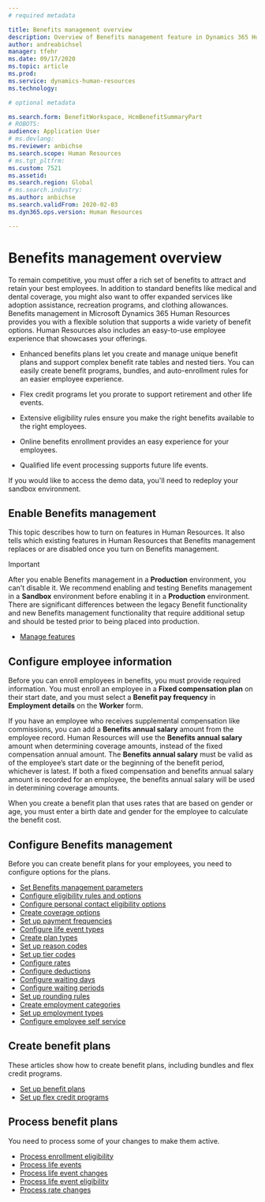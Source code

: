 ```yaml
---
# required metadata

title: Benefits management overview
description: Overview of Benefits management feature in Dynamics 365 Human Resources. Offer your employees extended benefits options with an easy-to-use online experience.
author: andreabichsel
manager: tfehr
ms.date: 09/17/2020
ms.topic: article
ms.prod: 
ms.service: dynamics-human-resources
ms.technology: 

# optional metadata

ms.search.form: BenefitWorkspace, HcmBenefitSummaryPart
# ROBOTS: 
audience: Application User
# ms.devlang: 
ms.reviewer: anbichse
ms.search.scope: Human Resources
# ms.tgt_pltfrm: 
ms.custom: 7521
ms.assetid: 
ms.search.region: Global
# ms.search.industry: 
ms.author: anbichse
ms.search.validFrom: 2020-02-03
ms.dyn365.ops.version: Human Resources

---
```


# Benefits management overview

To remain competitive, you must offer a rich set of benefits to attract and retain your best employees. In addition to standard benefits like medical and dental coverage, you might also want to offer expanded services like adoption assistance, recreation programs, and clothing allowances. Benefits management in Microsoft Dynamics 365 Human Resources provides you with a flexible solution that supports a wide variety of benefit options. Human Resources also includes an easy-to-use employee experience that showcases your offerings.

- Enhanced benefits plans let you create and manage unique benefit plans and support complex benefit rate tables and nested tiers. You can easily create benefit programs, bundles, and auto-enrollment rules for an easier employee experience.

- Flex credit programs let you prorate to support retirement and other life events.

- Extensive eligibility rules ensure you make the right benefits available to the right employees.

- Online benefits enrollment provides an easy experience for your employees.

- Qualified life event processing supports future life events.

If you would like to access the demo data, you'll need to redeploy your sandbox environment.

## Enable Benefits management

This topic describes how to turn on features in Human Resources. It also tells which existing features in Human Resources that Benefits management replaces or are disabled once you turn on Benefits management.

> [!IMPORTANT]
> After you enable Benefits management in a **Production** environment, you can't disable it. We recommend enabling and testing Benefits management in a **Sandbox** environment before enabling it in a **Production** environment. There are significant differences between the legacy Benefit functionality and new Benefits management functionality that require additional setup and should be tested prior to being placed into production.

- [Manage features](hr-admin-manage-features.md)

## Configure employee information

Before you can enroll employees in benefits, you must provide required information. You must enroll an employee in a **Fixed compensation plan** on their start date, and you must select a **Benefit pay frequency** in **Employment details** on the **Worker** form.

If you have an employee who receives supplemental compensation like commissions, you can add a **Benefits annual salary** amount from the employee record. Human Resources will use the **Benefits annual salary** amount when determining coverage amounts, instead of the fixed compensation annual amount. The **Benefits annual salary** must be valid as of the employee’s start date or the beginning of the benefit period, whichever is latest. If both a fixed compensation and benefits annual salary amount is recorded for an employee, the benefits annual salary will be used in determining coverage amounts.

When you create a benefit plan that uses rates that are based on gender or age, you must enter a birth date and gender for the employee to calculate the benefit cost.

## Configure Benefits management

Before you can create benefit plans for your employees, you need to configure options for the plans.

- [Set Benefits management parameters](hr-benefits-setup-parameters.md)
- [Configure eligibility rules and options](hr-benefits-setup-eligibility-rules.md)
- [Configure personal contact eligibility options](hr-benefits-setup-contact-eligibility-options.md)
- [Create coverage options](hr-benefits-setup-coverage-options.md)
- [Set up payment frequencies](hr-benefits-setup-payment-frequencies.md)
- [Configure life event types](hr-benefits-setup-life-event-types.md)
- [Create plan types](hr-benefits-setup-plan-types.md)
- [Set up reason codes](hr-benefits-setup-reason-codes.md)
- [Set up tier codes](hr-benefits-setup-tier-codes.md)
- [Configure rates](hr-benefits-setup-rates.md)
- [Configure deductions](hr-benefits-setup-deductions.md)
- [Configure waiting days](hr-benefits-setup-waiting-days.md)
- [Configure waiting periods](hr-benefits-setup-waiting-periods.md)
- [Set up rounding rules](hr-benefits-setup-rounding-rules.md)
- [Create employment categories](hr-benefits-setup-employment-categories.md)
- [Set up employment types](hr-benefits-setup-employment-types.md)
- [Configure employee self service](hr-benefits-setup-employee-self-service.md)

## Create benefit plans

These articles show how to create benefit plans, including bundles and flex credit programs.

- [Set up benefit plans](hr-benefits-plans-setup.md)
- [Set up flex credit programs](hr-benefits-plans-flex-credit-programs.md)

## Process benefit plans

You need to process some of your changes to make them active.

- [Process enrollment eligibility](hr-benefits-process-enrollment-eligibility.md)
- [Process life events](hr-benefits-process-life-events.md)
- [Process life event changes](hr-benefits-process-life-event-changes.md)
- [Process life event eligibility](hr-benefits-process-life-event-eligibility.md)
- [Process rate changes](hr-benefits-process-rate-changes.md)

